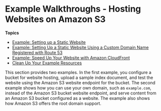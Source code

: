 # Example Walkthroughs \- Hosting Websites on Amazon S3<a name="hosting-websites-on-s3-examples"></a>

**Topics**
+ [Example: Setting up a Static Website](HostingWebsiteOnS3Setup.md)
+ [Example: Setting Up a Static Website Using a Custom Domain Name Registered with Route 53](website-hosting-custom-domain-walkthrough.md)
+ [Example: Speed Up Your Website with Amazon CloudFront](website-hosting-cloudfront-walkthrough.md)
+ [Clean Up Your Example Resources](getting-started-cleanup.md)

This section provides two examples\. In the first example, you configure a bucket for website hosting, upload a sample index document, and test the website using the Amazon S3 website endpoint for the bucket\. The second example shows how you can use your own domain, such as `example.com`, instead of the Amazon S3 bucket website endpoint, and serve content from an Amazon S3 bucket configured as a website\. The example also shows how Amazon S3 offers the root domain support\.